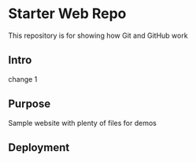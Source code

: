 # Starter Web Repo

This repository is for showing how Git and GitHub work

## Intro
change 1
## Purpose

Sample website with plenty of files for demos

## Deployment
